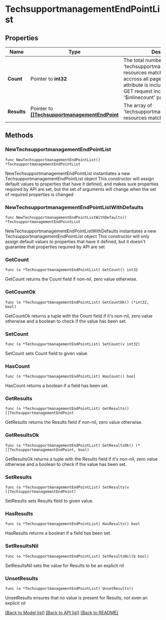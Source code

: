 # TechsupportmanagementEndPointList

## Properties

Name | Type | Description | Notes
------------ | ------------- | ------------- | -------------
**Count** | Pointer to **int32** | The total number of &#39;techsupportmanagement.EndPoint&#39; resources matching the request, accross all pages. The &#39;Count&#39; attribute is included when the HTTP GET request includes the &#39;$inlinecount&#39; parameter. | [optional] 
**Results** | Pointer to [**[]TechsupportmanagementEndPoint**](TechsupportmanagementEndPoint.md) | The array of &#39;techsupportmanagement.EndPoint&#39; resources matching the request. | [optional] 

## Methods

### NewTechsupportmanagementEndPointList

`func NewTechsupportmanagementEndPointList() *TechsupportmanagementEndPointList`

NewTechsupportmanagementEndPointList instantiates a new TechsupportmanagementEndPointList object
This constructor will assign default values to properties that have it defined,
and makes sure properties required by API are set, but the set of arguments
will change when the set of required properties is changed

### NewTechsupportmanagementEndPointListWithDefaults

`func NewTechsupportmanagementEndPointListWithDefaults() *TechsupportmanagementEndPointList`

NewTechsupportmanagementEndPointListWithDefaults instantiates a new TechsupportmanagementEndPointList object
This constructor will only assign default values to properties that have it defined,
but it doesn't guarantee that properties required by API are set

### GetCount

`func (o *TechsupportmanagementEndPointList) GetCount() int32`

GetCount returns the Count field if non-nil, zero value otherwise.

### GetCountOk

`func (o *TechsupportmanagementEndPointList) GetCountOk() (*int32, bool)`

GetCountOk returns a tuple with the Count field if it's non-nil, zero value otherwise
and a boolean to check if the value has been set.

### SetCount

`func (o *TechsupportmanagementEndPointList) SetCount(v int32)`

SetCount sets Count field to given value.

### HasCount

`func (o *TechsupportmanagementEndPointList) HasCount() bool`

HasCount returns a boolean if a field has been set.

### GetResults

`func (o *TechsupportmanagementEndPointList) GetResults() []TechsupportmanagementEndPoint`

GetResults returns the Results field if non-nil, zero value otherwise.

### GetResultsOk

`func (o *TechsupportmanagementEndPointList) GetResultsOk() (*[]TechsupportmanagementEndPoint, bool)`

GetResultsOk returns a tuple with the Results field if it's non-nil, zero value otherwise
and a boolean to check if the value has been set.

### SetResults

`func (o *TechsupportmanagementEndPointList) SetResults(v []TechsupportmanagementEndPoint)`

SetResults sets Results field to given value.

### HasResults

`func (o *TechsupportmanagementEndPointList) HasResults() bool`

HasResults returns a boolean if a field has been set.

### SetResultsNil

`func (o *TechsupportmanagementEndPointList) SetResultsNil(b bool)`

 SetResultsNil sets the value for Results to be an explicit nil

### UnsetResults
`func (o *TechsupportmanagementEndPointList) UnsetResults()`

UnsetResults ensures that no value is present for Results, not even an explicit nil

[[Back to Model list]](../README.md#documentation-for-models) [[Back to API list]](../README.md#documentation-for-api-endpoints) [[Back to README]](../README.md)


